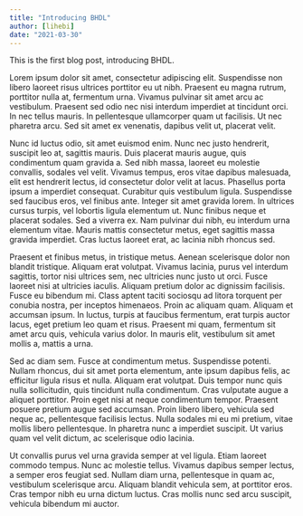 ```yaml
---
title: "Introducing BHDL"
author: [lihebi]
date: "2021-03-30"
---
```


This is the first blog post, introducing BHDL.

Lorem ipsum dolor sit amet, consectetur adipiscing elit. Suspendisse non libero laoreet risus ultrices porttitor eu ut nibh. Praesent eu magna rutrum, porttitor nulla at, fermentum urna. Vivamus pulvinar sit amet arcu ac vestibulum. Praesent sed odio nec nisi interdum imperdiet at tincidunt orci. In nec tellus mauris. In pellentesque ullamcorper quam ut facilisis. Ut nec pharetra arcu. Sed sit amet ex venenatis, dapibus velit ut, placerat velit.

Nunc id luctus odio, sit amet euismod enim. Nunc nec justo hendrerit, suscipit leo at, sagittis mauris. Duis placerat mauris augue, quis condimentum quam gravida a. Sed nibh massa, laoreet eu molestie convallis, sodales vel velit. Vivamus tempus, eros vitae dapibus malesuada, elit est hendrerit lectus, id consectetur dolor velit at lacus. Phasellus porta ipsum a imperdiet consequat. Curabitur quis vestibulum ligula. Suspendisse sed faucibus eros, vel finibus ante. Integer sit amet gravida lorem. In ultrices cursus turpis, vel lobortis ligula elementum ut. Nunc finibus neque et placerat sodales. Sed a viverra ex. Nam pulvinar dui nibh, eu interdum urna elementum vitae. Mauris mattis consectetur metus, eget sagittis massa gravida imperdiet. Cras luctus laoreet erat, ac lacinia nibh rhoncus sed.

Praesent et finibus metus, in tristique metus. Aenean scelerisque dolor non blandit tristique. Aliquam erat volutpat. Vivamus lacinia, purus vel interdum sagittis, tortor nisi ultrices sem, nec ultricies nunc justo ut orci. Fusce laoreet nisi at ultricies iaculis. Aliquam pretium dolor ac dignissim facilisis. Fusce eu bibendum mi. Class aptent taciti sociosqu ad litora torquent per conubia nostra, per inceptos himenaeos. Proin ac aliquam quam. Aliquam et accumsan ipsum. In luctus, turpis at faucibus fermentum, erat turpis auctor lacus, eget pretium leo quam et risus. Praesent mi quam, fermentum sit amet arcu quis, vehicula varius dolor. In mauris elit, vestibulum sit amet mollis a, mattis a urna.

Sed ac diam sem. Fusce at condimentum metus. Suspendisse potenti. Nullam rhoncus, dui sit amet porta elementum, ante ipsum dapibus felis, ac efficitur ligula risus et nulla. Aliquam erat volutpat. Duis tempor nunc quis nulla sollicitudin, quis tincidunt nulla condimentum. Cras vulputate augue a aliquet porttitor. Proin eget nisi at neque condimentum tempor. Praesent posuere pretium augue sed accumsan. Proin libero libero, vehicula sed neque ac, pellentesque facilisis lectus. Nulla sodales mi eu mi pretium, vitae mollis libero pellentesque. In pharetra nunc a imperdiet suscipit. Ut varius quam vel velit dictum, ac scelerisque odio lacinia.

Ut convallis purus vel urna gravida semper at vel ligula. Etiam laoreet commodo tempus. Nunc ac molestie tellus. Vivamus dapibus semper lectus, a semper eros feugiat sed. Nullam diam urna, pellentesque in quam ac, vestibulum scelerisque arcu. Aliquam blandit vehicula sem, at porttitor eros. Cras tempor nibh eu urna dictum luctus. Cras mollis nunc sed arcu suscipit, vehicula bibendum mi auctor.
